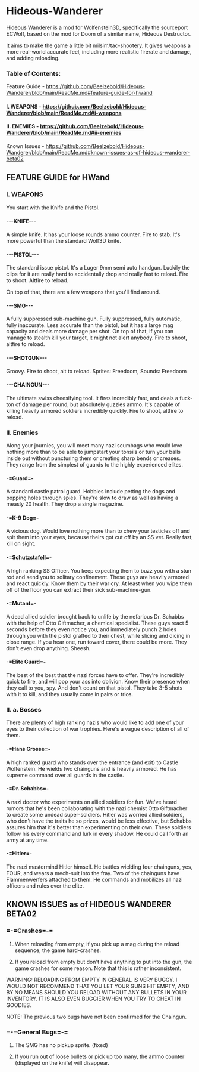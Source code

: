 # Hideous-Wanderer
Hideous Wanderer is a mod for Wolfenstein3D, specifically the sourceport ECWolf, based on the mod for Doom of a similar name, Hideous Destructor.

It aims to make the game a little bit milsim/tac-shootery. It gives weapons a more real-world accurate feel, including more realistic firerate and damage, and adding reloading.

### Table of Contents:
Feature Guide - https://github.com/Beelzebold/Hideous-Wanderer/blob/main/ReadMe.md#feature-guide-for-hwand
#### I. WEAPONS - https://github.com/Beelzebold/Hideous-Wanderer/blob/main/ReadMe.md#i-weapons
#### II. ENEMIES - https://github.com/Beelzebold/Hideous-Wanderer/blob/main/ReadMe.md#ii-enemies

Known Issues - https://github.com/Beelzebold/Hideous-Wanderer/blob/main/ReadMe.md#known-issues-as-of-hideous-wanderer-beta02

## FEATURE GUIDE for HWand

###  I. WEAPONS
You start with the Knife and the Pistol.

#### ---KNIFE---
A simple knife. It has your loose rounds ammo counter.
Fire to stab. It's more powerful than the standard Wolf3D knife. 

#### ---PISTOL---
The standard issue pistol. It's a Luger 9mm semi auto handgun. Luckily the clips for it are really hard to accidentally drop and really fast to reload.
Fire to shoot. Altfire to reload.

On top of that, there are a few weapons that you'll find around.

#### ---SMG---
A fully suppressed sub-machine gun. Fully suppressed, fully automatic, fully inaccurate. Less accurate than the pistol, but it has a large mag capacity and deals more damage per shot. On top of that, if you can manage to stealth kill your target, it might not alert anybody.
Fire to shoot, altfire to reload.

#### ---SHOTGUN---
Groovy.
Fire to shoot, alt to reload.
Sprites: Freedoom,
Sounds: Freedoom

#### ---CHAINGUN---
The ultimate swiss cheesifying tool. It fires incredibly fast, and deals a fuck-ton of damage per round, but absolutely guzzles ammo. It's capable of killing heavily armored soldiers incredibly quickly.
Fire to shoot, altfire to reload.



### II. Enemies
Along your journies, you will meet many nazi scumbags who would love nothing more than to be able to jumpstart your tonsils or turn your balls inside out without puncturing them or creating sharp bends or creases. They range from the simplest of guards to the highly experienced elites.

#### -=Guard=-
A standard castle patrol guard. Hobbies include petting the dogs and popping holes through spies. They're slow to draw as well as having a measly 20 health. They drop a single magazine.

#### -=K-9 Dog=-
A vicious dog. Would love nothing more than to chew your testicles off and spit them into your eyes, because theirs got cut off by an SS vet. Really fast, kill on sight.

#### -=Schutzstafell=-
A high ranking SS Officer. You keep expecting them to buzz you with a stun rod and send you to solitary confinement. These guys are heavily armored and react quickly. Know them by their war cry. At least when you wipe them off of the floor you can extract their sick sub-machine-gun.

#### -=Mutant=-
A dead allied soldier brought back to unlife by the nefarious Dr. Schabbs with the help of Otto Giftmacher, a chemical specialist. These guys react 5 seconds before they even notice you, and immediately punch 2 holes through you with the pistol grafted to their chest, while slicing and dicing in close range. If you hear one, run toward cover, there could be more. They don't even drop anything. Sheesh.

#### -=Elite Guard=-
The best of the best that the nazi forces have to offer. They're incredibly quick to fire, and will pop your ass into oblivion. Know their presence when they call to you, spy. And don't count on that pistol. They take 3-5 shots with it to kill, and they usually come in pairs or trios.

### II. a. Bosses
There are plenty of high ranking nazis who would like to add one of your eyes to their collection of war trophies. Here's a vague description of all of them.

#### -=Hans Grosse=-
A high ranked guard who stands over the entrance (and exit) to Castle Wolfenstein. He wields two chainguns and is heavily armored. He has supreme command over all guards in the castle.

#### -=Dr. Schabbs=-
A nazi doctor who experiments on allied soldiers for fun. We've heard rumors that he's been collaborating with the nazi chemist Otto Giftmacher to create some undead super-soldiers. Hitler was worried allied soldiers, who don't have the traits he so prizes, would be less effective, but Schabbs assures him that it's better than experimenting on their own. These soldiers follow his every command and lurk in every shadow. He could call forth an army at any time.

#### -=Hitler=-
The nazi mastermind Hitler himself. He battles wielding four chainguns, yes, FOUR, and wears a mech-suit into the fray. Two of the chainguns have Flammenwerfers attached to them. He commands and mobilizes all nazi officers and rules over the elite.



## KNOWN ISSUES as of HIDEOUS WANDERER BETA02

### =-=Crashes=-=

1. When reloading from empty, if you pick up a mag during the reload sequence,
the game hard-crashes.

2. If you reload from empty but don't have anything to put into the gun, the
game crashes for some reason. Note that this is rather inconsistent.

WARNING:
RELOADING FROM EMPTY IN GENERAL IS VERY BUGGY. I WOULD NOT RECOMMEND THAT YOU 
LET YOUR GUNS HIT EMPTY, AND BY NO MEANS SHOULD YOU RELOAD WITHOUT ANY BULLETS
IN YOUR INVENTORY. IT IS ALSO EVEN BUGGIER WHEN YOU TRY TO CHEAT IN GOODIES.

NOTE: The previous two bugs have not been confirmed for the Chaingun.


### =-=General Bugs=-=

1. The SMG has no pickup sprite. (fixed)

2. If you run out of loose bullets or pick up too many, the ammo counter 
(displayed on the knife) will disappear.
